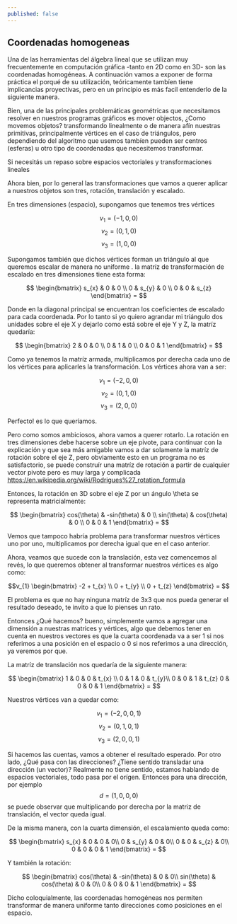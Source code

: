 ```yaml
---
published: false
---
```

## Coordenadas homogeneas

Una de las herramientas del álgebra lineal que se utilizan muy frecuentemente en computación gráfica -tanto en 2D como en 3D- son las coordenadas homogéneas. A continuación vamos a exponer de forma práctica el porqué de su utilización, teóricamente tambíen tiene implicancias proyectivas, pero en un principio es más facil entenderlo de la siguiente manera.

Bien, una de las principales problemáticas geométricas que necesitamos resolver en nuestros programas gráficos es mover objectos, ¿Como movemos objetos? transformando linealmente o de manera afín nuestras primitivas, principalmente vértices en el caso de triángulos, pero dependiendo del algoritmo que usemos tambíen pueden ser centros (esferas) u otro tipo de coordenadas que necesitemos transformar.

Si necesitás un repaso sobre espacios vectoriales y transformaciones lineales

Ahora bien, por lo general las transformaciones que vamos a querer aplicar a nuestros objetos son tres, rotación, translación y escalado.

En tres dimensiones (espacio), supongamos que tenemos tres vértices 

$$v_{1}=(-1,0,0)$$ 
$$v_{2}=(0,1,0)$$ 
$$v_{3}=(1,0,0)$$ 

Supongamos también que dichos vértices forman un triángulo al que queremos escalar de manera no uniforme . la matríz de transformación de escalado en tres dimensiones tiene esta forma:

$$
\begin{bmatrix}
              s_{x} & 0 & 0 \\
              0 & s_{y} & 0 \\
              0 & 0 & s_{z}
\end{bmatrix} =
$$ 

Donde en la diagonal principal se encuentran los coeficientes de escalado para cada coordenada. Por lo tanto si yo quiero agrandar mi triángulo dos unidades sobre el eje X y dejarlo como está sobre el eje Y y Z, la matríz quedaría:

$$
\begin{bmatrix}
              2 & 0 & 0 \\
              0 & 1 & 0 \\
              0 & 0 & 1
\end{bmatrix} =
$$ 

Como ya tenemos la matríz armada, multiplicamos por derecha cada uno de los vértices para aplicarles la transformación. Los vértices ahora van a ser:

$$v_{1}=(-2,0,0)$$ 
$$v_{2}=(0,1,0)$$ 
$$v_{3}=(2,0,0)$$ 

Perfecto! es lo que queríamos.

Pero como somos ambiciosos, ahora vamos a querer rotarlo. La rotación en tres dimensiones debe hacerse sobre un eje pivote, para continuar con la explicación y que sea más amigable vamos a dar solamente la matríz de rotación sobre el eje Z, pero obviamente esto en un programa no es satisfactorio, se puede construír una matríz de rotación a partir de cualquier vector pivote pero es muy larga y complicada https://en.wikipedia.org/wiki/Rodrigues%27_rotation_formula

Entonces, la rotación en 3D sobre el eje Z por un ángulo \theta se representa matricialmente:

$$
\begin{bmatrix}
              cos(\theta) & -sin(\theta) & 0 \\
              sin(\theta) & cos(\theta) & 0 \\
              0 & 0 & 1
\end{bmatrix} =
$$

Vemos que tampoco habría problema para transformar nuestros vértices uno por uno, multiplicamos por derecha igual que en el caso anterior.

Ahora, veamos que sucede con la translación, esta vez comencemos al revés, lo que queremos obtener al transformar nuestros vértices es algo como:

$$v_{1}
\begin{bmatrix}
              -2 + t_{x} \\
              0 + t_{y} \\
              0 + t_{z}
\end{bmatrix} =
$$

El problema es que no hay ninguna matríz de 3x3 que nos pueda generar el resultado deseado, te invito a que lo pienses un rato.

Entonces ¿Qué hacemos? bueno, simplemente vamos a agregar una dimensión a nuestras matrices y vértices, algo que debemos tener en cuenta en nuestros vectores es que la cuarta coordenada va a ser $1$ si nos referimos a una posición en el espacio o $0$ si nos referimos a una dirección, ya veremos por que.

La matríz de translación nos quedaría de la siguiente manera:

$$
\begin{bmatrix}
              1 & 0 & 0 & t_{x} \\
              0 & 1 & 0 & t_{y}\\
              0 & 0 & 1 & t_{z}
              0 & 0 & 0 & 1
\end{bmatrix} =
$$ 

Nuestros vértices van a quedar como:

$$v_{1}=(-2,0,0,1)$$
$$v_{2}=(0,1,0,1)$$ 
$$v_{3}=(2,0,0,1)$$ 

Si hacemos las cuentas, vamos a obtener el resultado esperado.
Por otro lado, ¿Qué pasa con las direcciones? ¿Tiene sentido transladar una dirección (un vector)? Realmente no tiene sentido, estamos hablando de espacios vectoriales, todo pasa por el orígen.
Entonces para una dirección, por ejemplo $$d=(1,0,0,0)$$ se puede observar que multiplicando por derecha  por la matriz de translación, el vector queda igual.

De la misma manera, con la cuarta dimensión, el escalamiento queda como:

$$
\begin{bmatrix}
              s_{x} & 0 & 0 & 0\\
              0 & s_{y} & 0 & 0\\
              0 & 0 & s_{z} & 0\\
              0 & 0 & 0 & 1
\end{bmatrix} =
$$ 

Y también la rotación:

$$
\begin{bmatrix}
              cos(\theta) & -sin(\theta) & 0 & 0\\
              sin(\theta) & cos(\theta) & 0 & 0\\
              0 & 0 & 0 & 1
\end{bmatrix} =
$$

Dicho coloquialmente, las coordenadas homogéneas nos permiten transformar de manera uniforme tanto direcciones como posiciones en el espacio.








